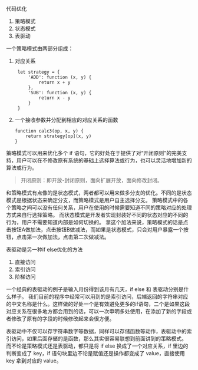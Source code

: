 代码优化
1. 策略模式
2. 状态模式
3. 表驱动

一个策略模式由两部分组成：
1. 对应关系
   ```
    let strategy = {
        'ADD': function (x, y) {
            return x + y
        },
        'SUB': function (x, y) {
            return x - y
        }
    }
    ```
2. 一个接收参数并分配到相应的对应关系的函数
    ```
    function calc3(op, x, y) {
        return strategy[op](x, y)
    }
    ```

策略模式可以用来优化多个 if 语句，它的好处在于提供了对“开闭原则”的完美支持，用户可以在不修改原有系统的基础上选择算法或行为，也可以灵活地增加新的算法或行为。
> 开闭原则：即开放-封闭原则，面向扩展开放，面向修改封闭。

和策略模式有点像的是状态模式，两者都可以用来做多分支的优化。不同的是状态模式是根据状态来确定分支，而策略模式是用户自主选择分支。
策略模式中的各个策略之间可以没有任何关系，用户在使用的时候需要知道不同的策略对应的处理方式来自行选择策略。
而状态模式是开发者实现封装好不同的状态对应的不同的行为，用户不需要知道内部是如何切换的。
拿这个加法来说，策略模式的话是点击按钮A做加法，点击按钮B做减法，而如果是状态模式，只会对用户暴露一个按钮，点击第一次做加法，点击第二次做减法。

表驱动是另一种if else优化的方法
1. 直接访问
2. 索引访问
3. 阶梯访问

一个经典的表驱动的例子是输入月份得到该月有几天，if else 和 表驱动分别是什么样子。
我们目前的程序中经常可以用到的是索引访问，后端返回的字符串对应的中文名称是什么。这样做的好处一个是有效避免更多的if语句，二个是如果这段对应关系在很多地方都会用到的话，可以一次申明多处使用，在添加了新的字段或者修改了原有的字段的时候修改起来会很方便。


表驱动中不仅可以存字符串数字等数据，同样可以存储函数等动作，表驱动中的索引访问，如果后面存储的是函数，那么其实很容易联想到前面讲到的策略模式。
而不论是策略模式还是表驱动，都只是将 if else 换成了一个对应关系，if 里边的判断变成了 key，if 语句块里边不论是赋值还是操作都变成了 value，直接使用 key 拿到对应的 value。